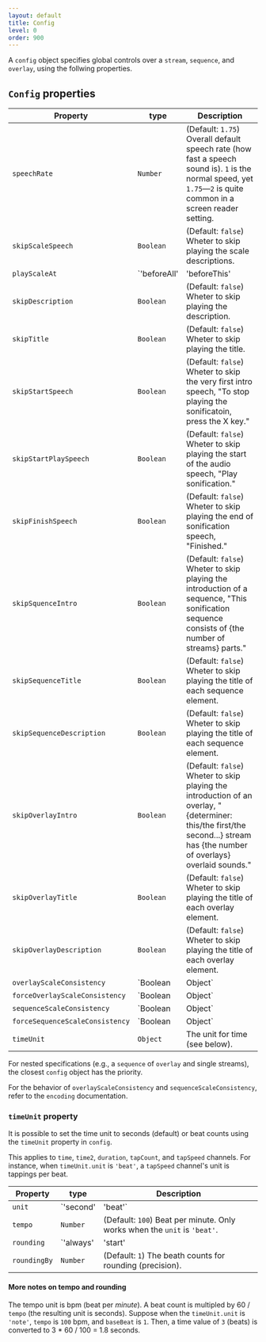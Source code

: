 ```yaml
---
layout: default
title: Config
level: 0
order: 900
---
```


A `config` object specifies global controls over a `stream`, `sequence`, and `overlay`, using the follwing properties.

## `Config` properties

| Property | type | Description |
| -------- | ---- | ----------- |
| `speechRate` | `Number` | (Default: `1.75`) Overall default speech rate (how fast a speech sound is). `1` is the normal speed, yet `1.75`—`2` is quite common in a screen reader setting. |
| `skipScaleSpeech` | `Boolean` | (Default: `false`) Wheter to skip playing the scale descriptions. |
| `playScaleAt` | `'beforeAll'|'beforeThis'|'afterAll'|'afterThis'` | (Default: `beforeThis`) Where to play the scale descriptions. `'beforeAll'` (before all the sub-streams), `'beforeThis'` (before the specified stream), `'afterAll'` (after all the sub-streams), `'afterThis'` (after the specified stream). |
| `skipDescription` | `Boolean` | (Default: `false`) Wheter to skip playing the description. |
| `skipTitle` | `Boolean` | (Default: `false`) Wheter to skip playing the title. |
| `skipStartSpeech` | `Boolean` | (Default: `false`) Wheter to skip the very first intro speech, "To stop playing the sonificatoin, press the X key." |
| `skipStartPlaySpeech` | `Boolean` | (Default: `false`) Wheter to skip playing the start of the audio speech, "Play sonification." |
| `skipFinishSpeech` | `Boolean` | (Default: `false`) Wheter to skip playing the end of sonification speech, "Finished." |
| `skipSquenceIntro` | `Boolean` | (Default: `false`) Wheter to skip playing the introduction of a sequence, "This sonification sequence consists of {the number of streams} parts." |
| `skipSequenceTitle` | `Boolean` | (Default: `false`) Wheter to skip playing the title of each sequence element. |
| `skipSequenceDescription` | `Boolean` | (Default: `false`) Wheter to skip playing the title of each sequence element. |
| `skipOverlayIntro` | `Boolean` | (Default: `false`) Wheter to skip playing the introduction of an overlay, "{determiner: this/the first/the second...} stream has {the number of overlays} overlaid sounds." |
| `skipOverlayTitle` | `Boolean` | (Default: `false`) Wheter to skip playing the title of each overlay element. |
| `skipOverlayDescription` | `Boolean` | (Default: `false`) Wheter to skip playing the title of each overlay element. |
| `overlayScaleConsistency` | `Boolean|Object` | (Default: `true`) Whether to use common scales for `overlay` compositions (if channels is the same `type` and encodes the same datset). It is also possible to set by each encoding channel. |
| `forceOverlayScaleConsistency` | `Boolean|Object` | (Default: `false`) Force using common scales for `overlay` compositions even if they encode different datasets. It is also possible to set by each encoding channel. |
| `sequenceScaleConsistency` | `Boolean|Object` | (Default: `true`) Whether to use common scales for `sequence` compositions (if channels is the same `type` and encodes the same datset). It is also possible to set by each encoding channel. |
| `forceSequenceScaleConsistency` | `Boolean|Object` | (Default: `false`) Force using common scales for `sequence` compositions even if they encode different datasets. It is also possible to set by each encoding channel. |
| `timeUnit` | `Object` | The unit for time (see below). |

For nested specifications (e.g., a `sequence` of `overlay` and single streams),
the closest `config` object has the priority.

For the behavior of `overlayScaleConsistency` and `sequenceScaleConsistency`,
refer to the `encoding` documentation.

### `timeUnit` property

It is possible to set the time unit to seconds (default) or beat counts using the `timeUnit` property in `config`.

This applies to `time`, `time2`, `duration`, `tapCount`, and `tapSpeed` channels.
For instance, when `timeUnit.unit` is `'beat'`, a `tapSpeed` channel's unit is tappings per beat.

| Property | type | Description |
| -------- | ---- | ----------- |
| `unit` | `'second'|'beat'` | (Default: `'second'`) The unit for time. `'second'`: exact second amount. `'beat'`: beat counts. |
| `tempo` | `Number` | (Default: `100`) Beat per minute. Only works when the `unit` is `'beat'`. |
| `rounding` | `'always'|'start'|'never'` | (Default: `'always'`) Whether to round the time values (start/end times) to specified beat counts `'always'`: both start and end, `'start'`: only for the start time, `'never'`: no rounding. Only works when the `unit` is `'beat'`. |
| `roundingBy` | `Number` | (Default: `1`) The beath counts for rounding (precision). |

#### More notes on tempo and rounding

The tempo unit is bpm (beat per *minute*).
A beat count is multipled by 60 / `tempo` (the resulting unit is seconds).
Suppose when the `timeUnit.unit` is `'note'`, `tempo` is `100` bpm, and `baseBeat` is `1`.
Then, a time value of `3` (beats) is converted to 3 * 60 / 100 = 1.8 seconds.
